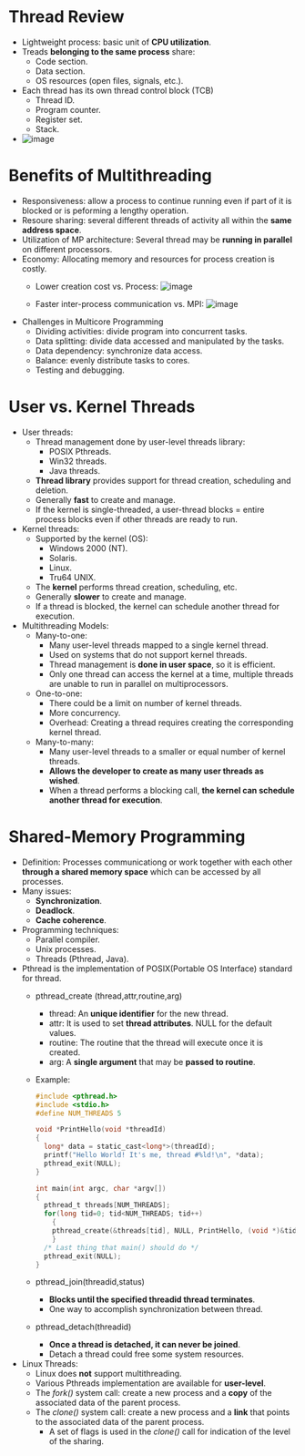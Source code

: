 # Thread Review
- Lightweight process: basic unit of **CPU utilization**.
- Treads **belonging to the same process** share:
  - Code section.
  - Data section.
  - OS resources (open files, signals, etc.).
- Each thread has its own thread control block (TCB)
  - Thread ID.
  - Program counter.
  - Register set.
  - Stack.
- ![image](https://github.com/user-attachments/assets/f8462357-2370-4a4f-ae37-49d4e02e0f27)
# Benefits of Multithreading
- Responsiveness: allow a process to continue running even if part of it is blocked or is peforming a lengthy operation.
- Resoure sharing: several different threads of activity all within the **same address space**.
- Utilization of MP architecture: Several thread may be **running in parallel** on different processors.
- Economy: Allocating memory and resources for process creation is costly.
  - Lower creation cost vs. Process: ![image](https://github.com/user-attachments/assets/5bb7bb9a-8a83-4256-a44a-80327e42ef14)

  - Faster inter-process communication vs. MPI: ![image](https://github.com/user-attachments/assets/564c669a-46a9-484e-9dcf-ad7dd5456e05)
- Challenges in Multicore Programming
  - Dividing activities: divide program into concurrent tasks.
  - Data splitting: divide data accessed and manipulated by the tasks.
  - Data dependency: synchronize data access.
  - Balance: evenly distribute tasks to cores.
  - Testing and debugging.
# User vs. Kernel Threads
- User threads:
  - Thread management done by user-level threads library:
    - POSIX Pthreads.
    - Win32 threads.
    - Java threads.
  - **Thread library** provides support for thread creation, scheduling and deletion.
  - Generally **fast** to create and manage.
  - If the kernel is single-threaded, a user-thread blocks = entire process blocks even if other threads are ready to run. 
- Kernel threads:
  - Supported by the kernel (OS):
    - Windows 2000 (NT).
    - Solaris.
    - Linux.
    - Tru64 UNIX.
  - The **kernel** performs thread creation, scheduling, etc.
  - Generally **slower** to create and manage.
  - If a thread is blocked, the kernel can schedule another thread for execution.
- Multithreading Models:
  - Many-to-one:
    - Many user-level threads mapped to a single kernel thread.
    - Used on systems that do not support kernel threads.
    - Thread management is **done in user space**, so it is efficient.
    - Only one thread can access the kernel at a time, multiple threads are unable to run in parallel on multiprocessors. 
  - One-to-one:
    - There could be a limit on number of kernel threads.
    - More concurrency.
    - Overhead: Creating a thread requires creating the corresponding kernel thread. 
  - Many-to-many:
    - Many user-level threads to a smaller or equal number of kernel threads.
    - **Allows the developer to create as many user threads as wished**.
    - When a thread performs a blocking call, **the kernel can schedule another thread for execution**.     
# Shared-Memory Programming
- Definition: Processes communicationg or work together with each other **through a shared memory space** which can be accessed by all processes.
- Many issues:
  - **Synchronization**.
  - **Deadlock**.
  - **Cache coherence**.
- Programming techniques:
  - Parallel compiler.
  - Unix processes.
  - Threads (Pthread, Java).
- Pthread is the implementation of POSIX(Portable OS Interface) standard for thread.
  - pthread_create (thread,attr,routine,arg)
    - thread: An **unique identifier** for the new thread.
    - attr: It is used to set **thread attributes**. NULL for the default values.
    - routine: The routine that the thread will execute once it is created.
    - arg: A **single argument** that may be **passed to routine**.
  - Example:

    ```c
    #include <pthread.h>
    #include <stdio.h>
    #define NUM_THREADS 5

    void *PrintHello(void *threadId)
    {
      long* data = static_cast<long*>(threadId);
      printf("Hello World! It's me, thread #%ld!\n", *data);
      pthread_exit(NULL);
    }

    int main(int argc, char *argv[])
    {
      pthread_t threads[NUM_THREADS];
      for(long tid=0; tid<NUM_THREADS; tid++)
        {
        pthread_create(&threads[tid], NULL, PrintHello, (void *)&tid);
        }
      /* Last thing that main() should do */
      pthread_exit(NULL);
    }
  - pthread_join(threadid,status)
    - **Blocks until the specified threadid thread terminates**.
    - One way to accomplish synchronization between thread.
  - pthread_detach(threadid)
    - **Once a thread is detached, it can never be joined**.
    - Detach a thread could free some system resources.
- Linux Threads:
  - Linux does **not** support multithreading.
  - Various Pthreads implementation are available for **user-level**.
  - The *fork()* system call: create a new process and a **copy** of the associated data of the parent process.
  - The *clone()* system call: create a new process and a **link** that points to the associated data of the parent process.
    - A set of flags is used in the *clone()* call for indication of the level of the sharing.
